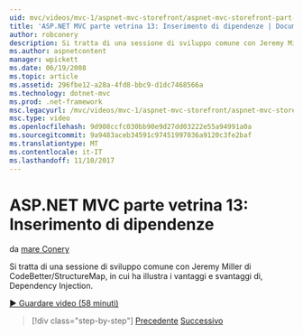 ```yaml
---
uid: mvc/videos/mvc-1/aspnet-mvc-storefront/aspnet-mvc-storefront-part-13-dependency-injection
title: 'ASP.NET MVC parte vetrina 13: Inserimento di dipendenze | Documenti Microsoft'
author: robconery
description: Si tratta di una sessione di sviluppo comune con Jeremy Miller di CodeBetter/StructureMap, in cui ha illustra i vantaggi e svantaggi di, Dependency Injection.
ms.author: aspnetcontent
manager: wpickett
ms.date: 06/19/2008
ms.topic: article
ms.assetid: 296fbe12-a28a-4fd8-bbc9-d1dc7468566a
ms.technology: dotnet-mvc
ms.prod: .net-framework
msc.legacyurl: /mvc/videos/mvc-1/aspnet-mvc-storefront/aspnet-mvc-storefront-part-13-dependency-injection
msc.type: video
ms.openlocfilehash: 9d908ccfc030bb90e9d27dd03222e55a94991a0a
ms.sourcegitcommit: 9a9483aceb34591c97451997036a9120c3fe2baf
ms.translationtype: MT
ms.contentlocale: it-IT
ms.lasthandoff: 11/10/2017
---
```

<a name="aspnet-mvc-storefront-part-13-dependency-injection"></a>ASP.NET MVC parte vetrina 13: Inserimento di dipendenze
====================
da [mare Conery](https://github.com/robconery)

Si tratta di una sessione di sviluppo comune con Jeremy Miller di CodeBetter/StructureMap, in cui ha illustra i vantaggi e svantaggi di, Dependency Injection.

[&#9654; Guardare video (58 minuti)](https://channel9.msdn.com/Blogs/ASP-NET-Site-Videos/aspnet-mvc-storefront-part-13-dependency-injection)

>[!div class="step-by-step"]
[Precedente](aspnet-mvc-storefront-part-12-mocking.md)
[Successivo](aspnet-mvc-storefront-part-14-rich-client-interaction.md)
